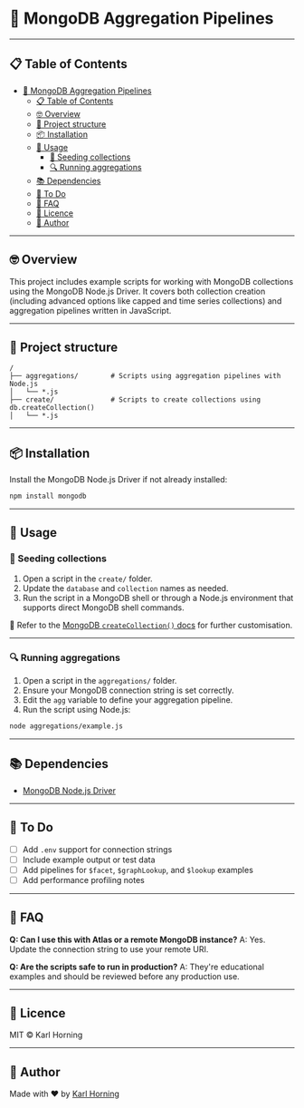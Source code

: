 # 🍃 MongoDB Aggregation Pipelines

---

## 📋 Table of Contents

- [🍃 MongoDB Aggregation Pipelines](#-mongodb-aggregation-pipelines)
  - [📋 Table of Contents](#-table-of-contents)
  - [🤓 Overview](#-overview)
  - [📁 Project structure](#-project-structure)
  - [📦 Installation](#-installation)
  - [🚀 Usage](#-usage)
    - [📌 Seeding collections](#-seeding-collections)
    - [🔍 Running aggregations](#-running-aggregations)
  - [📚 Dependencies](#-dependencies)
  - [📌 To Do](#-to-do)
  - [🙋 FAQ](#-faq)
  - [📄 Licence](#-licence)
  - [👤 Author](#-author)

---

## 🤓 Overview

This project includes example scripts for working with MongoDB collections using the MongoDB Node.js Driver. It covers both collection creation (including advanced options like capped and time series collections) and aggregation pipelines written in JavaScript.

---

## 📁 Project structure

```text
/
├── aggregations/        # Scripts using aggregation pipelines with Node.js
│   └── *.js
├── create/              # Scripts to create collections using db.createCollection()
│   └── *.js
```

---

## 📦 Installation

Install the MongoDB Node.js Driver if not already installed:

```bash
npm install mongodb
```

---

## 🚀 Usage

### 📌 Seeding collections

1. Open a script in the `create/` folder.
2. Update the `database` and `collection` names as needed.
3. Run the script in a MongoDB shell or through a Node.js environment that supports direct MongoDB shell commands.

📖 Refer to the [MongoDB `createCollection()` docs](https://www.mongodb.com/docs/manual/reference/method/db.createCollection/) for further customisation.

---

### 🔍 Running aggregations

1. Open a script in the `aggregations/` folder.
2. Ensure your MongoDB connection string is set correctly.
3. Edit the `agg` variable to define your aggregation pipeline.
4. Run the script using Node.js:

```bash
node aggregations/example.js
```

---

## 📚 Dependencies

- [MongoDB Node.js Driver](https://mongodb.github.io/node-mongodb-native)

---

## 📌 To Do

- [ ] Add `.env` support for connection strings
- [ ] Include example output or test data
- [ ] Add pipelines for `$facet`, `$graphLookup`, and `$lookup` examples
- [ ] Add performance profiling notes

---

## 🙋 FAQ

**Q: Can I use this with Atlas or a remote MongoDB instance?**
A: Yes. Update the connection string to use your remote URI.

**Q: Are the scripts safe to run in production?**
A: They're educational examples and should be reviewed before any production use.

---

## 📄 Licence

MIT © Karl Horning

---

## 👤 Author

Made with ❤️ by [Karl Horning](https://github.com/Karl-Horning)
